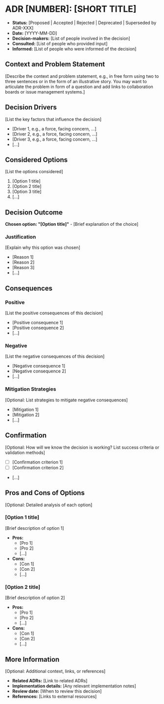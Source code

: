# ADR [NUMBER]: [SHORT TITLE]

- **Status:** [Proposed | Accepted | Rejected | Deprecated | Superseded by ADR-XXX]
- **Date:** [YYYY-MM-DD]
- **Decision-makers:** [List of people involved in the decision]
- **Consulted:** [List of people who provided input]
- **Informed:** [List of people who were informed of the decision]

## Context and Problem Statement

[Describe the context and problem statement, e.g., in free form using two to three sentences or in the form of an illustrative story. You may want to articulate the problem in form of a question and add links to collaboration boards or issue management systems.]

## Decision Drivers

[List the key factors that influence the decision]

- [Driver 1, e.g., a force, facing concern, …]
- [Driver 2, e.g., a force, facing concern, …]
- [Driver 3, e.g., a force, facing concern, …]
- […]

## Considered Options

[List the options considered]

1. [Option 1 title]
2. [Option 2 title]
3. [Option 3 title]
4. […]

## Decision Outcome

**Chosen option: "[Option title]"** - [Brief explanation of the choice]

### Justification

[Explain why this option was chosen]

- [Reason 1]
- [Reason 2]
- [Reason 3]
- […]

## Consequences

### Positive

[List the positive consequences of this decision]

- [Positive consequence 1]
- [Positive consequence 2]
- […]

### Negative

[List the negative consequences of this decision]

- [Negative consequence 1]
- [Negative consequence 2]
- […]

### Mitigation Strategies

[Optional: List strategies to mitigate negative consequences]

- [Mitigation 1]
- [Mitigation 2]
- […]

## Confirmation

[Optional: How will we know the decision is working? List success criteria or validation methods]

- [ ] [Confirmation criterion 1]
- [ ] [Confirmation criterion 2]
- […]

## Pros and Cons of Options

[Optional: Detailed analysis of each option]

### [Option 1 title]

[Brief description of option 1]

- **Pros:**
  - [Pro 1]
  - [Pro 2]
  - […]
- **Cons:**
  - [Con 1]
  - [Con 2]
  - […]

### [Option 2 title]

[Brief description of option 2]

- **Pros:**
  - [Pro 1]
  - [Pro 2]
  - […]
- **Cons:**
  - [Con 1]
  - [Con 2]
  - […]

## More Information

[Optional: Additional context, links, or references]

- **Related ADRs:** [Link to related ADRs]
- **Implementation details:** [Any relevant implementation notes]
- **Review date:** [When to review this decision]
- **References:** [Links to external resources]
